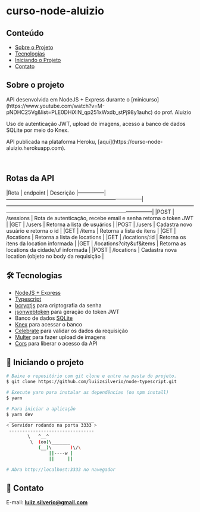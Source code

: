 # curso-node-aluizio
## Conteúdo
* [Sobre o Projeto](#sobre-o-projeto)
* [Tecnologias](#hammer_and_wrench-tecnologias)
* [Iniciando o Projeto](#car-Iniciando-o-projeto)
* [Contato](#email-contato)

## Sobre o projeto
<p>API desenvolvida em NodeJS + Express durante o [minicurso](https://www.youtube.com/watch?v=M-pNDHC25Vg&list=PLE0DHiXlN_qp251xWxdb_stPj98y1auhc) do prof. Aluizio</p>
<p>Uso de autenticação JWT, upload de imagens, acesso a banco de dados SQLite por meio do Knex.</p>
<p>API publicada na plataforma Heroku, [aqui](https://curso-node-aluizio.herokuapp.com).</p>
<br />

## Rotas da API

|Rota | endpoint                 | Descrição
|—————|——————————————————————————|————————————————————————————————————————————————————————————————|
|POST | /sessions                | Rota de autenticação, recebe email e senha retorna o token JWT |
|GET  | /users                   | Retorna a lista de usuários |
|POST | /users                   | Cadastra novo usuário e retorna o id |
|GET  | /items                   | Retorna a lista de itens |
|GET  | /locations               | Retorna a lista de locations |
|GET  | /locations/:id           | Retorna os itens da location informada |
|GET  | /locations?city&uf&items | Retorna as locations da cidade/uf informada |
|POST | /locations               | Cadastra nova location (objeto no body da requisição |

## :hammer_and_wrench: Tecnologias
* <ins>NodeJS + Express</ins>
* <ins>Typescript</ins>
* <ins>bcryptjs</ins> para criptografia da senha
* <ins>jsonwebtoken</ins> para geração do token JWT
* Banco de dados <ins>SQLite</ins>
* <ins>Knex</ins> para acessar o banco
* <ins>Celebrate</ins> para validar os dados da requisição
* <ins>Multer</ins> para fazer upload de imagens
* <ins>Cors</ins> para liberar o acesso da API

## :car: Iniciando o projeto
```bash
# Baixe o repositório com git clone e entre na pasta do projeto.
$ git clone https://github.com/luiizsilverio/node-typescript.git

# Execute yarn para instalar as dependências (ou npm install)
$ yarn

# Para iniciar a aplicação
$ yarn dev
 ________________________________
< Servidor rodando na porta 3333 >
 --------------------------------
        \   ^__^
         \  (oo)\_______
            (__)\       )\/\
                ||----w |
                ||     ||

# Abra http://localhost:3333 no navegador
```

## :email: Contato

E-mail: [**luiiz.silverio@gmail.com**](mailto:luiiz.silverio@gmail.com)

